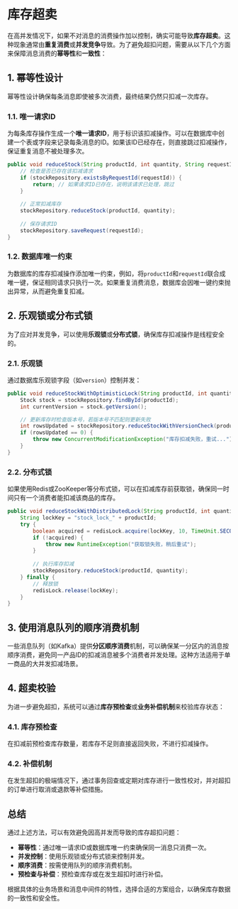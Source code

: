# 库存超卖

在高并发情况下，如果不对消息的消费操作加以控制，确实可能导致**库存超卖**。这种现象通常由**重复消费**或**并发竞争**导致。为了避免超扣问题，需要从以下几个方面来保障消息消费的**幂等性**和**一致性**：

## 1. 幂等性设计

幂等性设计确保每条消息即使被多次消费，最终结果仍然只扣减一次库存。

### 1.1. 唯一请求ID

为每条库存操作生成一个**唯一请求ID**，用于标识该扣减操作。可以在数据库中创建一个表或字段来记录每条消息的ID。如果该ID已经存在，则直接跳过扣减操作，保证重复消息不被处理多次。

```java
public void reduceStock(String productId, int quantity, String requestId) {
    // 检查是否已存在该扣减请求
    if (stockRepository.existsByRequestId(requestId)) {
        return; // 如果请求ID已存在，说明该请求已处理，跳过
    }
    
    // 正常扣减库存
    stockRepository.reduceStock(productId, quantity);
    
    // 保存请求ID
    stockRepository.saveRequest(requestId);
}
```

### 1.2. 数据库唯一约束

为数据库的库存扣减操作添加唯一约束，例如，将`productId`和`requestId`联合成唯一键，保证相同请求只执行一次。如果重复消费消息，数据库会因唯一键约束抛出异常，从而避免重复扣减。

## 2. 乐观锁或分布式锁

为了应对并发竞争，可以使用**乐观锁**或**分布式锁**，确保库存扣减操作是线程安全的。

### 2.1. 乐观锁

通过数据库乐观锁字段（如`version`）控制并发：

```java
public void reduceStockWithOptimisticLock(String productId, int quantity) {
    Stock stock = stockRepository.findById(productId);
    int currentVersion = stock.getVersion();

    // 更新库存时检查版本号，若版本号不匹配则更新失败
    int rowsUpdated = stockRepository.reduceStockWithVersionCheck(productId, quantity, currentVersion);
    if (rowsUpdated == 0) {
        throw new ConcurrentModificationException("库存扣减失败，重试...");
    }
}
```

### 2.2. 分布式锁

如果使用Redis或ZooKeeper等分布式锁，可以在扣减库存前获取锁，确保同一时间只有一个消费者能扣减该商品的库存。

```java
public void reduceStockWithDistributedLock(String productId, int quantity) {
    String lockKey = "stock_lock_" + productId;
    try {
        boolean acquired = redisLock.acquire(lockKey, 10, TimeUnit.SECONDS);
        if (!acquired) {
            throw new RuntimeException("获取锁失败，稍后重试");
        }
        
        // 执行库存扣减
        stockRepository.reduceStock(productId, quantity);
    } finally {
        // 释放锁
        redisLock.release(lockKey);
    }
}
```

## 3. 使用消息队列的顺序消费机制

一些消息队列（如Kafka）提供**分区顺序消费**机制，可以确保某一分区内的消息按顺序消费，避免同一产品ID的扣减消息被多个消费者并发处理。这种方法适用于单一商品的大并发扣减场景。

## 4. 超卖校验

为进一步避免超扣，系统可以通过**库存预检查**或**业务补偿机制**来校验库存状态：

### 4.1. 库存预检查

在扣减前预检查库存数量，若库存不足则直接返回失败，不进行扣减操作。

### 4.2. 补偿机制

在发生超扣的极端情况下，通过事务回查或定期对库存进行一致性校对，并对超扣的订单进行取消或退款等补偿措施。

## 总结

通过上述方法，可以有效避免因高并发而导致的库存超扣问题：

- **幂等性**：通过唯一请求ID或数据库唯一约束确保同一消息只消费一次。
- **并发控制**：使用乐观锁或分布式锁来控制并发。
- **顺序消费**：按需使用队列的顺序消费机制。
- **预检查与补偿**：预检查库存或在发生超扣时进行补偿。

根据具体的业务场景和消息中间件的特性，选择合适的方案组合，以确保库存数据的一致性和安全性。
